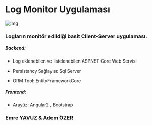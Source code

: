 # Log Monitor Uygulaması

![img](https://i.hizliresim.com/yqyZAL.png)


### Logların monitör edildiği basit Client-Server uygulaması.



##### Backend:

  - Log eklenebilen ve listelenebilen ASPNET Core Web Servisi
  
  - Persistancy Sağlayısı: Sql Server
  
  - ORM Tool: EntityFrameworkCore
  



##### Frontend:

  - Arayüz: Angular2 , Bootstrap




### Emre YAVUZ & Adem ÖZER
